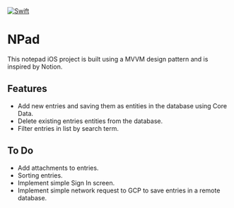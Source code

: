 [![Swift](https://github.com/jasonwenlee/NPad/actions/workflows/ci-cd.yml/badge.svg)](https://github.com/jasonwenlee/NPad/actions/workflows/ci-cd.yml)

# NPad

This notepad iOS project is built using a MVVM design pattern and is inspired by Notion.

## Features
- Add new entries and saving them as entities in the database using Core Data.
- Delete existing entries entities from the database.
- Filter entries in list by search term.

## To Do
- Add attachments to entries.
- Sorting entries.
- Implement simple Sign In screen.
- Implement simple network request to GCP to save entries in a remote database.


